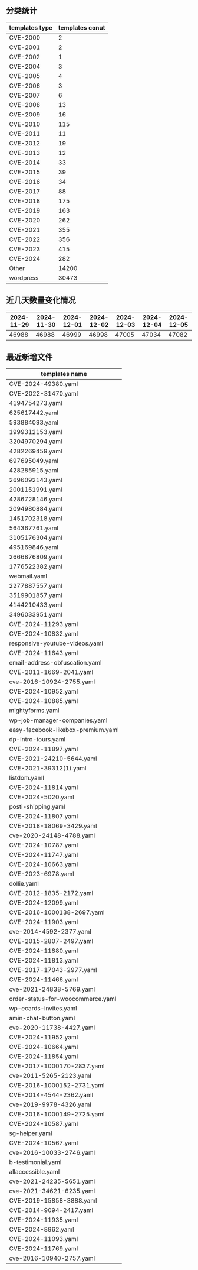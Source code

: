 ## 分类统计
| templates type | templates conut | 
| --- | --- |
| CVE-2000 | 2 |
| CVE-2001 | 2 |
| CVE-2002 | 1 |
| CVE-2004 | 3 |
| CVE-2005 | 4 |
| CVE-2006 | 3 |
| CVE-2007 | 6 |
| CVE-2008 | 13 |
| CVE-2009 | 16 |
| CVE-2010 | 115 |
| CVE-2011 | 11 |
| CVE-2012 | 19 |
| CVE-2013 | 12 |
| CVE-2014 | 33 |
| CVE-2015 | 39 |
| CVE-2016 | 34 |
| CVE-2017 | 88 |
| CVE-2018 | 175 |
| CVE-2019 | 163 |
| CVE-2020 | 262 |
| CVE-2021 | 355 |
| CVE-2022 | 356 |
| CVE-2023 | 415 |
| CVE-2024 | 282 |
| Other | 14200 |
| wordpress | 30473 |
## 近几天数量变化情况
|2024-11-29 | 2024-11-30 | 2024-12-01 | 2024-12-02 | 2024-12-03 | 2024-12-04 | 2024-12-05|
|--- | ------ | ------ | ------ | ------ | ------ | ---|
|46988 | 46988 | 46999 | 46998 | 47005 | 47034 | 47082|
## 最近新增文件
| templates name | 
| --- |
| CVE-2024-49380.yaml |
| CVE-2022-31470.yaml |
| 4194754273.yaml |
| 625617442.yaml |
| 593884093.yaml |
| 1999312153.yaml |
| 3204970294.yaml |
| 4282269459.yaml |
| 697695049.yaml |
| 428285915.yaml |
| 2696092143.yaml |
| 2001151991.yaml |
| 4286728146.yaml |
| 2094980884.yaml |
| 1451702318.yaml |
| 564367761.yaml |
| 3105176304.yaml |
| 495169846.yaml |
| 2666876809.yaml |
| 1776522382.yaml |
| webmail.yaml |
| 2277887557.yaml |
| 3519901857.yaml |
| 4144210433.yaml |
| 3496033951.yaml |
| CVE-2024-11293.yaml |
| CVE-2024-10832.yaml |
| responsive-youtube-videos.yaml |
| CVE-2024-11643.yaml |
| email-address-obfuscation.yaml |
| CVE-2011-1669-2041.yaml |
| cve-2016-10924-2755.yaml |
| CVE-2024-10952.yaml |
| CVE-2024-10885.yaml |
| mightyforms.yaml |
| wp-job-manager-companies.yaml |
| easy-facebook-likebox-premium.yaml |
| dp-intro-tours.yaml |
| CVE-2024-11897.yaml |
| CVE-2021-24210-5644.yaml |
| CVE-2021-39312(1).yaml |
| listdom.yaml |
| CVE-2024-11814.yaml |
| CVE-2024-5020.yaml |
| posti-shipping.yaml |
| CVE-2024-11807.yaml |
| CVE-2018-18069-3429.yaml |
| cve-2020-24148-4788.yaml |
| CVE-2024-10787.yaml |
| CVE-2024-11747.yaml |
| CVE-2024-10663.yaml |
| CVE-2023-6978.yaml |
| dollie.yaml |
| CVE-2012-1835-2172.yaml |
| CVE-2024-12099.yaml |
| CVE-2016-1000138-2697.yaml |
| CVE-2024-11903.yaml |
| cve-2014-4592-2377.yaml |
| CVE-2015-2807-2497.yaml |
| CVE-2024-11880.yaml |
| CVE-2024-11813.yaml |
| CVE-2017-17043-2977.yaml |
| CVE-2024-11466.yaml |
| cve-2021-24838-5769.yaml |
| order-status-for-woocommerce.yaml |
| wp-ecards-invites.yaml |
| amin-chat-button.yaml |
| cve-2020-11738-4427.yaml |
| CVE-2024-11952.yaml |
| CVE-2024-10664.yaml |
| CVE-2024-11854.yaml |
| CVE-2017-1000170-2837.yaml |
| cve-2011-5265-2123.yaml |
| CVE-2016-1000152-2731.yaml |
| CVE-2014-4544-2362.yaml |
| cve-2019-9978-4326.yaml |
| CVE-2016-1000149-2725.yaml |
| CVE-2024-10587.yaml |
| sg-helper.yaml |
| CVE-2024-10567.yaml |
| cve-2016-10033-2746.yaml |
| b-testimonial.yaml |
| allaccessible.yaml |
| cve-2021-24235-5651.yaml |
| cve-2021-34621-6235.yaml |
| CVE-2019-15858-3888.yaml |
| CVE-2014-9094-2417.yaml |
| CVE-2024-11935.yaml |
| CVE-2024-8962.yaml |
| CVE-2024-11093.yaml |
| CVE-2024-11769.yaml |
| cve-2016-10940-2757.yaml |
